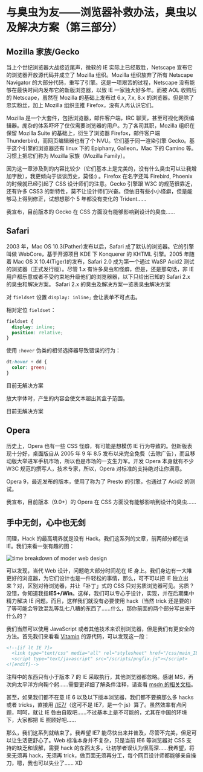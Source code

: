 # 与臭虫为友——浏览器补救办法，臭虫以及解决方案（第三部分）

## Mozilla 家族/Gecko

当上个世纪浏览器大战接近尾声，微软的 IE 实际上已经取胜，Netscape 宣布它的浏览器开放源代码并成立了 Mozilla 组织。Mozilla 组织放弃了所有 Netscape Navigator 的大部分代码，重写了引擎。这是一项艰苦的过程，Netscape 没有能够在最快时间内发布它的新版浏览器，以致 IE 一家独大好多年。而被 AOL 收购后的 Netscape，虽然在 Mozilla 的基础上发布过 6.x, 7.x, 8.x 的浏览器。但是除了忠实粉丝，加上 Mozilla 组织主推 Firefox，没有人再认识它们。

Mozilla 是一个大套件，包括浏览器，邮件客户端，IRC 聊天，甚至可视化网页编辑器。庞杂的体系吓坏了仅仅需要浏览器的用户。为了各司其职，Mozilla 组织在保留 Mozilla Suite 的基础上，衍生了浏览器 Firefox，邮件客户端 Thunderbird，而网页编辑器也有了个 NVU。它们基于同一渲染引擎 Gecko。基于这个引擎的浏览器还有 linux 下的 Epiphany, Galleon，Mac 下的 Camino 等。 习惯上把它们称为 Mozilla 家族（Mozilla Family）。

因为这一章涉及到的内容比较少（它们基本上是完美的，没有什么臭虫可以让我增加字数），我更倾向于谈谈历史，莫怪:) 。Firefox 在名字还叫 Firebird, Phoenix 的时候就已经引起了 CSS 设计师们的注意。Gecko 引擎跟 W3C 的规范很靠近，还有许多 CSS3 的新特性，莫不让设计师们兴奋。但依旧有些小小怪癖，但是能够马上得到修正，试想想那个 5 年都没有变化的 Trident……

我宣布，目前版本的 Gecko 在 CSS 方面没有能够影响到设计的臭虫……

## Safari

2003 年，Mac OS 10.3(Pather)发布以后，Safari 成了默认的浏览器。它的引擎叫做 WebCore，基于开源项目 KDE 下 Konquerer 的 KHTML 引擎。2005 年随着 Mac OS X 10.4(Tiger)的发布，Safari 2.0 成为第一个通过 WaSP Acid2 测试的浏览器（正式发行版）。尽管 1.x 有许多臭虫和怪癖，但是，还是那句话，非 IE 用户都乐意或者不受约束地升级他们的浏览器器，以下只给出已知的 Safari 2.x 的臭虫和解决方案。
Safari 2.x 的臭虫及解决方案一览表臭虫解决方案

对 `fieldset` 设置 `display: inline;` 会让表单不可点击。

相对定位 `fieldset`：

```css
fieldset {
  display: inline;
  position: relative;
}
```

使用 `:hover` 伪类的相邻选择器导致错误的行为：

```css
dt:hover + dd {
  color: green;
}
```

目前无解决方案

放大字体时，产生的内容会使文本超出其盒子范围。

目前无解决方案

## Opera

历史上，Opera 也有一些 CSS 怪癖，有可能是想模仿 IE 行为导致的。但新版表现十分好，桌面版自从 2005 年 9 年 8.5 发布以来完全免费（去除广告），而且移动版大举进军手机市场，所以也是市场的一支生力军。开发 Opera 本身就有不少 W3C 规范的撰写人，技术专家，所以，Opera 对标准的支持绝对让你满意。

Opera 9，最近发布的版本，使用了称为了 Presto 的引擎，也通过了 Acid2 的测试。

我宣布，目前版本（9.0+）的 Opera 在 CSS 方面没有能够影响到设计的臭虫……

## 手中无剑，心中也无剑

同理，Hack 的最高境界就是没有 Hack。我们这系列的文章，前两部分都在谈 IE。我们来看一张有趣的图：

![time breakdown of moder web design](http://static.flickr.com/63/206286819_fc25dea57f_o.jpg)

可以发现，当代 Web 设计，问题绝大部分时间花在 IE 身上。我们身边有一大堆更好的浏览器，为它们设计也是一件轻松的事情，那么，可不可以把 IE 独立出来？对，区别对待浏览器，并让「补丁」式的 CSS 只对劣质浏览器可见。劣质？没错，你知道我指**IE5+/Win**。这样，我们可以专心于设计，实现，并在后期集中精力解决 IE 问题。而且，这样我们就没有必要使用 hack（当然 trick 还是要的）了等可能会导致混乱等乱七八糟的东西了……什么，那你前面的两个部分写出来干什么的？

我们当然可以使用 JavaScript 或者其他技术来识别浏览器，但是我们有更安全的方法。首先我们来看看 [Vitamin][1] 的源代码，可以发现这一段：

```html
<!--[if lt IE 7]>
  <link type="text/css" media="all" rel="stylesheet" href="/css/main_IE.css" />
  <script type="text/javascript" src="/scripts/pngfix.js"></script>
<![endif]-->
```

注释中的东西只有小于版本 7 的 IE 采取执行，其他浏览器都忽略。感谢 MS，再次向太平洋方向鞠个躬……需要更详细了解条件注释，请查看 [msdn 的相关文档][2]。

甚至，如果我们都不在意 IE 6 以及以下版本浏览器，我们都不要搞那么多 hacks 或者 tricks，直接用 [/IE7/][3]（这可不是 IE7，是一个 js）算了。虽然效率有点问题，呵呵，就让 IE 咎由自取吧……不过基本上是不可能的，尤其在中国的环境下，大家都把 IE 照顾好吧……

那么，我们这系列就结束了。我希望 IE7 能尽快出来并普及，尽管不完美，但足可以让生活更舒心了。Web 标准本身并不复杂，只是当前 IE6 等浏览器对 CSS 支持的缺乏和误解，需要 hack 的东西太多，让初学者误认为很高深……我希望，将来无须再 hack，无须再 trick，做页面无须再分工，每个网页设计师都能够亲自操刀，嗯，我也可以失业了…… XD

[1]: http://www.thinkvitamin.com/
[2]: http://msdn.microsoft.com/workshop/author/dhtml/overview/ccomment_ovw.asp
[3]: http://dean.edwards.name/IE7/
